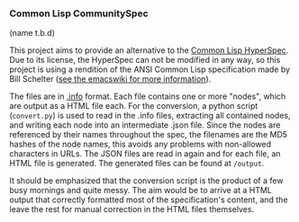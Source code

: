 ### Common Lisp CommunitySpec

(name t.b.d)

This project aims to provide an alternative to the [Common Lisp HyperSpec](http://www.lispworks.com/documentation/HyperSpec/Front/index.htm).
Due to its license, the HyperSpec can not be modified in any way, so this project 
is using a rendition of the ANSI Common Lisp specification made by Bill Schelter ([see the emacswiki for more information](https://www.emacswiki.org/emacs/CommonLispHyperspec)). 

The files are in [.info](https://www.gnu.org/software/texinfo/manual/texinfo/html_node/Info-Files.html) format. Each file contains one or more "nodes", which are output as
a HTML file each.
For the conversion, a python script (`convert.py`) is used to read in the .info files,
extracting all contained nodes, and  writing each node into an intermediate .json file.
Since the nodes are referenced by their names throughout the spec, the filenames are the MD5 hashes of the node names, this avoids any problems with non-allowed characters in URLs. 
The JSON files are read in again and for each file, an HTML file is generated.
The generated files can be found at `/output`.

It should be emphasized that the conversion script is the product of a few busy mornings and quite messy.
The aim would be to arrive at a HTML output that correctly formatted most of the specification's content, and the leave the rest for manual correction in the HTML files themselves.

